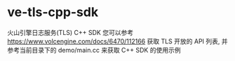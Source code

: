 # ve-tls-cpp-sdk
火山引擎日志服务(TLS) C++ SDK
您可以参考 https://www.volcengine.com/docs/6470/112166 获取 TLS 开放的 API 列表, 并参考当前目录下的 demo/main.cc 来获取 C++ SDK 的使用示例